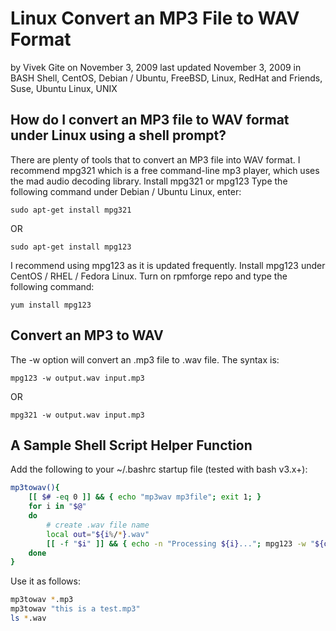 # Linux Convert an MP3 File to WAV Format

by Vivek Gite on November 3, 2009 last updated November 3, 2009 in BASH Shell,
CentOS, Debian / Ubuntu, FreeBSD, Linux, RedHat and Friends, Suse, Ubuntu Linux,
UNIX

## How do I convert an MP3 file to WAV format under Linux using a shell prompt?

There are plenty of tools that to convert an MP3 file into WAV format. I
recommend mpg321 which is a free command-line mp3 player, which uses the mad
audio decoding library. Install mpg321 or mpg123 Type the following command
under Debian / Ubuntu Linux, enter:

    sudo apt-get install mpg321

OR

    sudo apt-get install mpg123

I recommend using mpg123 as it is updated frequently. Install mpg123 under
CentOS / RHEL / Fedora Linux. Turn on rpmforge repo and type the following
command:

    yum install mpg123

## Convert an MP3 to WAV

The -w option will convert an .mp3 file to .wav file. The syntax is:

    mpg123 -w output.wav input.mp3

OR

    mpg321 -w output.wav input.mp3

## A Sample Shell Script Helper Function

Add the following to your ~/.bashrc startup file (tested with bash v3.x+):

```sh
mp3towav(){
	[[ $# -eq 0 ]] && { echo "mp3wav mp3file"; exit 1; }
	for i in "$@"
	do
		# create .wav file name
		local out="${i%/*}.wav"
		[[ -f "$i" ]] && { echo -n "Processing ${i}..."; mpg123 -w "${out}" "$i" &>/dev/null  && echo "done." || echo "failed."; }
	done
}
```

Use it as follows:

```sh
mp3towav *.mp3
mp3towav "this is a test.mp3"
ls *.wav
```
